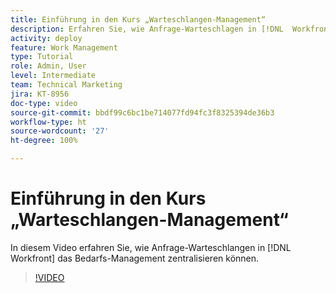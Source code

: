 ```yaml
---
title: Einführung in den Kurs „Warteschlangen-Management“
description: Erfahren Sie, wie Anfrage-Warteschlagen in [!DNL  Workfront] das Bedarfs-Management zentralisieren können.
activity: deploy
feature: Work Management
type: Tutorial
role: Admin, User
level: Intermediate
team: Technical Marketing
jira: KT-8956
doc-type: video
source-git-commit: bbdf99c6bc1be714077fd94fc3f8325394de36b3
workflow-type: ht
source-wordcount: '27'
ht-degree: 100%

---
```


# Einführung in den Kurs „Warteschlangen-Management“

In diesem Video erfahren Sie, wie Anfrage-Warteschlangen in [!DNL  Workfront] das Bedarfs-Management zentralisieren können.

>[!VIDEO](https://video.tv.adobe.com/v/3437599/?quality=12&learn=on&enablevpops=1&captions=ger)

